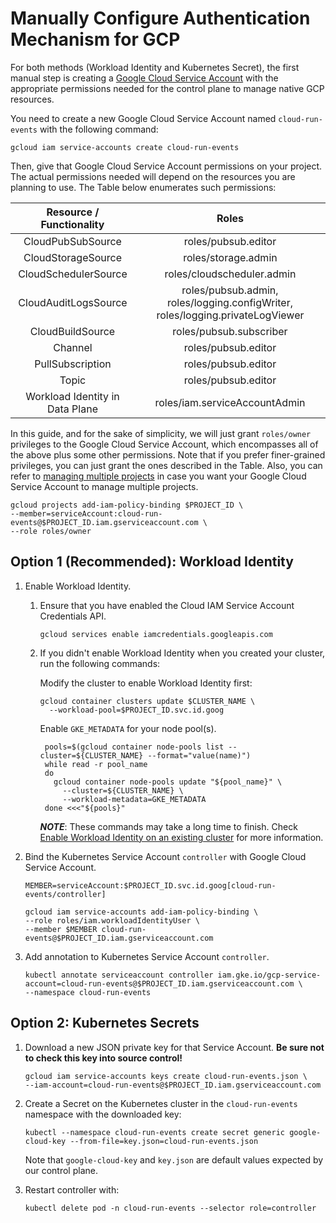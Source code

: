# Manually Configure Authentication Mechanism for GCP

For both methods (Workload Identity and Kubernetes Secret), the first manual
step is creating a
[Google Cloud Service Account](https://console.cloud.google.com/iam-admin/serviceaccounts/project)
with the appropriate permissions needed for the control plane to manage native
GCP resources.

You need to create a new Google Cloud Service Account named `cloud-run-events`
with the following command:

```shell
gcloud iam service-accounts create cloud-run-events
```

Then, give that Google Cloud Service Account permissions on your project. The
actual permissions needed will depend on the resources you are planning to use.
The Table below enumerates such permissions:

|    Resource / Functionality     |                                     Roles                                      |
| :-----------------------------: | :----------------------------------------------------------------------------: |
|        CloudPubSubSource        |                              roles/pubsub.editor                               |
|       CloudStorageSource        |                              roles/storage.admin                               |
|      CloudSchedulerSource       |                           roles/cloudscheduler.admin                           |
|      CloudAuditLogsSource       | roles/pubsub.admin, roles/logging.configWriter, roles/logging.privateLogViewer |
|        CloudBuildSource         |                            roles/pubsub.subscriber                             |
|             Channel             |                              roles/pubsub.editor                               |
|        PullSubscription         |                              roles/pubsub.editor                               |
|              Topic              |                              roles/pubsub.editor                               |
| Workload Identity in Data Plane |                         roles/iam.serviceAccountAdmin                          |

In this guide, and for the sake of simplicity, we will just grant `roles/owner`
privileges to the Google Cloud Service Account, which encompasses all of the
above plus some other permissions. Note that if you prefer finer-grained
privileges, you can just grant the ones described in the Table. Also, you can
refer to [managing multiple projects](../install/managing-multiple-projects.md)
in case you want your Google Cloud Service Account to manage multiple projects.

```shell
gcloud projects add-iam-policy-binding $PROJECT_ID \
--member=serviceAccount:cloud-run-events@$PROJECT_ID.iam.gserviceaccount.com \
--role roles/owner
```

## Option 1 (Recommended): Workload Identity

1. Enable Workload Identity.

    1. Ensure that you have enabled the Cloud IAM Service Account Credentials API.
       ```shell
       gcloud services enable iamcredentials.googleapis.com
       ```
    1. If you didn't enable Workload Identity when you
    created your cluster, run the following commands: 
    
       Modify the cluster to enable Workload Identity first:
    
       ```shell 
       gcloud container clusters update $CLUSTER_NAME \
         --workload-pool=$PROJECT_ID.svc.id.goog
       ```
       Enable `GKE_METADATA` for your node pool(s). 
       
       ```shell 
        pools=$(gcloud container node-pools list --cluster=${CLUSTER_NAME} --format="value(name)")
        while read -r pool_name
        do
          gcloud container node-pools update "${pool_name}" \
            --cluster=${CLUSTER_NAME} \
            --workload-metadata=GKE_METADATA
        done <<<"${pools}"
       ```
       
       ***NOTE***: These commands may take a long time to finish. Check 
       [Enable Workload Identity on an existing cluster](https://cloud.google.com/kubernetes-engine/docs/how-to/workload-identity#enable_on_an_existing_cluster)
       for more information.
       
1. Bind the Kubernetes Service Account `controller` with Google Cloud
    Service Account.

   ```shell
   MEMBER=serviceAccount:$PROJECT_ID.svc.id.goog[cloud-run-events/controller]

   gcloud iam service-accounts add-iam-policy-binding \
   --role roles/iam.workloadIdentityUser \
   --member $MEMBER cloud-run-events@$PROJECT_ID.iam.gserviceaccount.com
   ```

1. Add annotation to Kubernetes Service Account `controller`.

   ```shell
   kubectl annotate serviceaccount controller iam.gke.io/gcp-service-account=cloud-run-events@$PROJECT_ID.iam.gserviceaccount.com \
   --namespace cloud-run-events
   ```

## Option 2: Kubernetes Secrets

1. Download a new JSON private key for that Service Account. **Be sure not to
   check this key into source control!**

   ```shell
   gcloud iam service-accounts keys create cloud-run-events.json \
   --iam-account=cloud-run-events@$PROJECT_ID.iam.gserviceaccount.com
   ```

1. Create a Secret on the Kubernetes cluster in the `cloud-run-events` namespace
   with the downloaded key:

   ```shell
   kubectl --namespace cloud-run-events create secret generic google-cloud-key --from-file=key.json=cloud-run-events.json
   ```

   Note that `google-cloud-key` and `key.json` are default values expected by
   our control plane.

1. Restart controller with:

   ```shell
   kubectl delete pod -n cloud-run-events --selector role=controller
   ```
